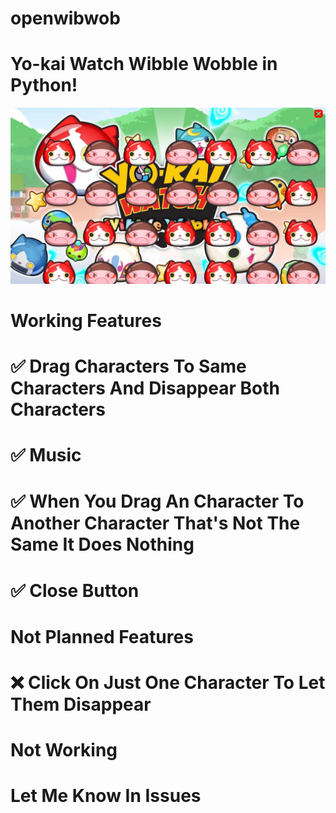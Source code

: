 # openwibwob
# Yo-kai Watch Wibble Wobble in Python!

![alt text](https://github.com/ThijsGaming/openwibwob/blob/main/screenshot.png)

# Working Features
# ✅ Drag Characters To Same Characters And Disappear Both Characters
# ✅ Music
# ✅ When You Drag An Character To Another Character That's Not The Same It Does Nothing
# ✅ Close Button




# Not Planned Features
# ❌ Click On Just One Character To Let Them Disappear

# Not Working
# Let Me Know In Issues
